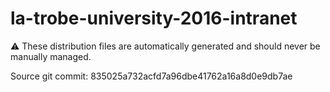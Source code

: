 # la-trobe-university-2016-intranet

:warning: These distribution files are automatically generated and should never be manually managed.

Source git commit: 835025a732acfd7a96dbe41762a16a8d0e9db7ae

